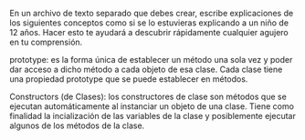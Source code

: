 En un archivo de texto separado que debes crear, escribe explicaciones de los siguientes conceptos como si se lo estuvieras explicando a un niño de 12 años. Hacer esto te ayudará a descubrir rápidamente cualquier agujero en tu comprensión.

prototype: es la forma única de establecer un método una sola vez y poder dar acceso a dicho método a cada objeto de esa clase. Cada clase tiene una propiedad prototype que se puede establecer en métodos.

Constructors (de Clases): los constructores de clase son métodos que se ejecutan automáticamente al instanciar un objeto de una clase. Tiene como finalidad la incialización de las variables de la clase y posiblemente ejecutar algunos de los métodos de la clase.
